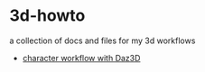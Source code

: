 # 3d-howto
a collection of docs and files for my 3d workflows

* [character workflow with Daz3D](docs/CharacterWorkflow.md)
